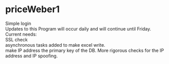 # priceWeber1
Simple login<br>
Updates to this Program will occur daily and will continue until Friday.<br>
Current needs:<br>
SSL check<br>
asynchronous tasks added to make excel write.<br>
make IP address the primary key of the DB. More rigorous checks for the IP address and IP spoofing.<br>

